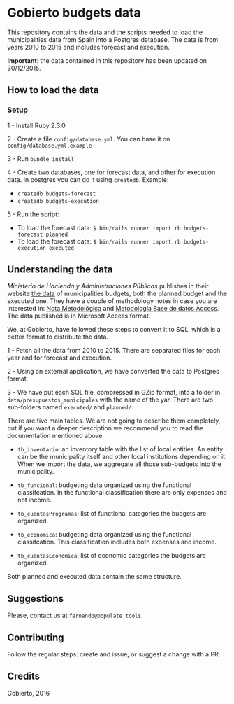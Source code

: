 # Gobierto budgets data

This repository contains the data and the scripts needed to load the municipalities data from Spain
into a Postgres database. The data is from years 2010 to 2015 and includes forecast and execution.

**Important**: the data contained in this repository has been updated on 30/12/2015.

## How to load the data

### Setup

1 - Install Ruby 2.3.0

2 - Create a file `config/database.yml`. You can base it on `config/database.yml.example`

3 - Run `bundle install`

4 - Create two databases, one for forecast data, and other for execution data. In postgres you can
do it using `createdb`. Example:
  - `createdb budgets-forecast`
  - `createdb budgets-execution`

5 - Run the script:
  - To load the forecast data: `$ bin/rails runner import.rb budgets-forecast planned`
  - To load the forecast data: `$ bin/rails runner import.rb budgets-execution executed`

## Understanding the data

_Ministerio de Hacienda y Administraciones Públicas_ publishes in their website [the data](http://serviciosweb.meh.es/apps/EntidadesLocales/) of municipalities budgets, both the planned budget and the executed one. They have a couple of methodology notes in case you are interested in: [Nota Metodológica](http://www.minhap.gob.es/Documentacion/Publico/DGCFEL/InstruccionesAplicaciones/NOTA%20METODOL%C3%93GICA.Presupuestos%20y%20Liquidaciones.pdf) and [Metodología Base de datos Access](http://serviciosweb.meh.es/apps/EntidadesLocales/publicaciones/eell/Metodolog%C3%ADa%20base%20de%20Datos%20Access.doc).  The data published is in Microsoft Access format.

We, at Gobierto, have followed these steps to convert it to SQL, which is a better format to
distribute the data.

1 - Fetch all the data from 2010 to 2015. There are separated files for each year and for forecast
and execution.

2 - Using an external application, we have converted the data to Postgres format.

3 - We have put each SQL file, compressed in GZip format, into a folder in
`data/presupuestos_municipales` with the name of the yar. There are two sub-folders named
`executed/` and `planned/`.

There are five main tables. We are not going to describe them completely, but if you want a deeper
description we recommend you to read the documentation mentioned above.

- `tb_inventario`: an inventory table with the list of local entities. An entity can be the
  municipality itself and other local institutions depending on it. When we import the data, we
  aggregate all those sub-budgets into the municipality.

- `tb_funcional`: budgeting data organized using the functional classifcation. In the functional
  classification there are only expenses and not income.

- `tb_cuentasProgramas`: list of functional categories the budgets are organized.

- `tb_economica`: budgeting data organized using the functional classifcation. This classification
  includes both expenses and income.

- `tb_cuentasEconomica`: list of economic categories the budgets are organized.

Both planned and executed data contain the same structure.

## Suggestions

Please, contact us at `fernando@populate.tools`.

## Contributing

Follow the regular steps: create and issue, or suggest a change with a PR.

## Credits

Gobierto, 2016
